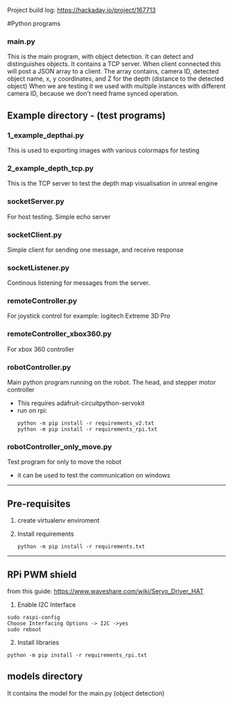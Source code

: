 Project build log:
https://hackaday.io/project/167713

#Python programs

### main.py<br>
This is the main program, with object detection. It can detect and distinguishes objects.
It contains a TCP server. When client connected this will post a JSON array to a client.
The array contains, camera ID, detected object name, x, y coordinates, and Z for the depth (distance to the detected object)
When we are testing it we used with multiple instances with different camera ID, because we don't need frame synced operation.

## Example directory - (test programs)

### 1_example_depthai.py<br>
This is used to exporting images with various colormaps for testing

### 2_example_depth_tcp.py<br>
This is the TCP server to test the depth map visualisation in unreal engine

### socketServer.py<br>
For host testing. Simple echo server

### socketClient.py<br>
Simple client for sending one message, and receive response

### socketListener.py<br>
Continous listening for messages from the server.

### remoteController.py<br>
For joystick control for example: logitech Extreme 3D Pro

### remoteController_xbox360.py<br>
For xbox 360 controller

### robotController.py<br>
Main python program running on the robot. The head, and stepper motor controller
- This requires adafruit-circuitpython-servokit 
- run on rpi:
  ```
  python -m pip install -r requirements_v2.txt
  python -m pip install -r requirements_rpi.txt
  ```

### robotController_only_move.py<brr>
Test program for only to move the robot
- it can be used to test the communication on windows



---
## Pre-requisites

1. create virtualenv enviroment

2. Install requirements
   ```
   python -m pip install -r requirements.txt
   ```

---
## RPi PWM shield

from this guide: https://www.waveshare.com/wiki/Servo_Driver_HAT

1. Enable I2C Interface

```
sudo raspi-config 
Choose Interfacing Options -> I2C ->yes 
sudo reboot
```

2. Install libraries

```
python -m pip install -r requirements_rpi.txt
```

## models directory
It contains the model for the main.py (object detection)




